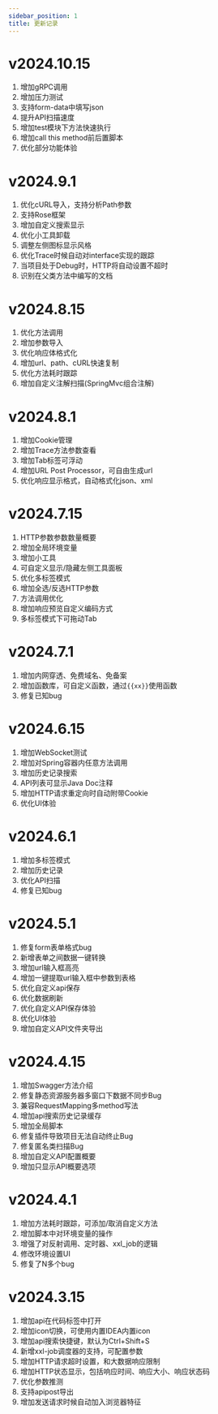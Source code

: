 ```yaml
---
sidebar_position: 1
title: 更新记录
---
```


# v2024.10.15
1. 增加gRPC调用
2. 增加压力测试
3. 支持form-data中填写json
4. 提升API扫描速度
5. 增加test模块下方法快速执行
6. 增加call this method前后置脚本
7. 优化部分功能体验 

# v2024.9.1
1. 优化cURL导入，支持分析Path参数
2. 支持Rose框架
3. 增加自定义搜索显示
4. 优化小工具卸载 
5. 调整左侧图标显示风格
6. 优化Trace时候自动对interface实现的跟踪
7. 当项目处于Debug时，HTTP将自动设置不超时
8. 识别在父类方法中编写的文档

# v2024.8.15
1. 优化方法调用
2. 增加参数导入
3. 优化响应体格式化
4. 增加url、path、cURL快速复制
5. 优化方法耗时跟踪
6. 增加自定义注解扫描(SpringMvc组合注解)

# v2024.8.1
1. 增加Cookie管理
2. 增加Trace方法参数查看
3. 增加Tab标签可浮动
4. 增加URL Post Processor，可自由生成url
5. 优化响应显示格式，自动格式化json、xml

# v2024.7.15
1. HTTP参数参数数量概要
2. 增加全局环境变量
3. 增加小工具
4. 可自定义显示/隐藏左侧工具面板
5. 优化多标签模式
6. 增加全选/反选HTTP参数
7. 方法调用优化
8. 增加响应预览自定义编码方式
9. 多标签模式下可拖动Tab

# v2024.7.1
1. 增加内网穿透、免费域名、免备案
2. 增加函数库，可自定义函数，通过`{{xx}}`使用函数
3. 修复已知bug

# v2024.6.15
1. 增加WebSocket测试
2. 增加对Spring容器内任意方法调用
3. 增加历史记录搜索
4. API列表可显示Java Doc注释
5. 增加HTTP请求重定向时自动附带Cookie
6. 优化UI体验

# v2024.6.1
1. 增加多标签模式
2. 增加历史记录
3. 优化API扫描
4. 修复已知bug

# v2024.5.1
1. 修复form表单格式bug
2. 新增表单之间数据一键转换
3. 增加url输入框高亮
4. 增加一键提取url输入框中参数到表格
5. 优化自定义api保存
6. 优化数据刷新
7. 优化自定义API保存体验
8. 优化UI体验
9. 增加自定义API文件夹导出

# v2024.4.15
1. 增加Swagger方法介绍
2. 修复静态资源服务器多窗口下数据不同步Bug
3. 兼容RequestMapping多method写法
4. 增加api搜索历史记录缓存
5. 增加全局脚本
6. 修复插件导致项目无法自动终止Bug
7. 修复匿名类扫描Bug
8. 增加自定义API配置概要
9. 增加只显示API概要选项

# v2024.4.1
1. 增加方法耗时跟踪，可添加/取消自定义方法
2. 增加脚本中对环境变量的操作
3. 增强了对反射调用、定时器、xxl_job的逻辑
4. 修改环境设置UI
5. 修复了N多个bug

# v2024.3.15
1. 增加api在代码标签中打开
2. 增加icon切换，可使用内置IDEA内置icon
4. 增加api搜索快捷键，默认为Ctrl+Shift+S
5. 新增xxl-job调度器的支持，可配置参数
6. 增加HTTP请求超时设置，和大数据响应限制
7. 增加HTTP状态显示，包括响应时间、响应大小、响应状态码
8. 优化参数推测
9. 支持apipost导出
10. 增加发送请求时候自动加入浏览器特征